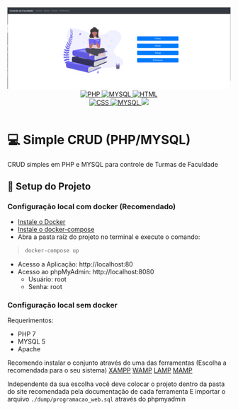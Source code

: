 <img src="./docs/assets/banner.png" />

<br/>

<div align="center">
  <a href="https://www.php.net/">
    <img alt="PHP" src="https://img.shields.io/badge/PHP-777BB4?style=for-the-badge&logo=php&logoColor=white">
  </a>
  <a href="https://www.mysql.com/">
    <img alt="MYSQL" src="https://img.shields.io/badge/MySQL-00000F?style=for-the-badge&logo=mysql&logoColor=white">
  </a>
  <a href="https://developer.mozilla.org/pt-BR/docs/Web/HTML">
    <img alt="HTML" src="https://img.shields.io/badge/HTML-239120?style=for-the-badge&logo=html5&logoColor=white">
  </a>
</div>
<div align="center">
  <a href="https://developer.mozilla.org/pt-BR/docs/Web/CSS">
    <img alt="CSS" src="https://img.shields.io/badge/CSS-239120?&style=for-the-badge&logo=css3&logoColor=white">
  </a>
  <a href="https://www.mysql.com/">
    <img alt="MYSQL" src="https://img.shields.io/badge/Bootstrap-563D7C?style=for-the-badge&logo=bootstrap&logoColor=white">
  </a>
  <a href="https://www.docker.com/">
    <img src="https://img.shields.io/badge/docker-%230db7ed.svg?style=for-the-badge&logo=docker&logoColor=white">
  </a>
</div>



<br />

# 💻 Simple CRUD (PHP/MYSQL)

CRUD simples em PHP e MYSQL para controle de Turmas de Faculdade

## 🚀 Setup do Projeto

### Configuração local com docker (Recomendado)

- [Instale o Docker](https://docs.docker.com/get-docker/)
- [Instale o docker-compose](https://docs.docker.com/compose/install/)
- Abra a pasta raíz do projeto no terminal e execute o comando: 
> ```sh
> docker-compose up
> ```
- Acesso a Aplicação: http://localhost:80
- Acesso ao phpMyAdmin: http://localhost:8080
  - Usuário: root
  - Senha: root

### Configuração local sem docker

Requerimentos:
- PHP 7
- MYSQL 5
- Apache

Recomendo instalar o conjunto através de uma das ferramentas (Escolha a recomendada para o seu sistema)
[XAMPP](https://www.apachefriends.org/pt_br/index.html)
[WAMP](https://www.wampserver.com/en/)
[LAMP](https://www.digitalocean.com/community/tutorials/how-to-install-linux-apache-mysql-php-lamp-stack-on-ubuntu-20-04-pt)
[MAMP](https://www.mamp.info/en/windows/)

Independente da sua escolha você deve colocar o projeto dentro da pasta do site recomendada pela documentação de cada ferramenta
E importar o arquivo `./dump/programacao_web.sql` através do phpmyadmin

